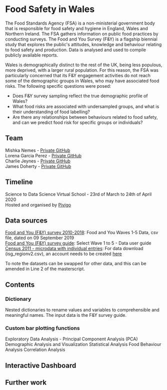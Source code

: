 # Food Safety in Wales 


The Food Standards Agency (FSA) is a non-ministerial government body that is responsible for food safety and hygiene in England, Wales and Northern Ireland. The FSA gathers information on public food practices by conducting surveys. The Food and You Survey (F&Y) is a flagship biennial study that explores the public's attitudes, knowledge and behaviour relating to food safety and production. Data is analysed and used to compile publicly available reports. 

Wales is demographically distinct to the rest of the UK, being less populous, more deprived, with a larger rural population. For this reason, the FSA was particularly concerned that its F&Y engagement activities do not reach some of the demographic groups in Wales, who may have associated food risks. The following specific questions were posed: 

* Does F&Y survey sampling reflect the true demographic profile of Wales? 
* What food risks are associated with undersampled groups, and what is their understanding of food labelling? 
* Are there any relationships between behaviours related to food safety, and can we predict food risk for specific groups or individuals?


## Team

Mishka Nemes - [Private GitHub](https://github.com/mihaelanemes) \
Lorena Garcia Perez - [Private GitHub](https://github.com/lorena-gp) \
Charlie Jeynes - [Private GitHub](https://github.com/charliejeynes) \
James Doherty - [Private GitHub](https://github.com/jimmyd83) 


## Timeline

Science to Data Science Virtual School - 23rd of March to 24th of April 2020 \
Hosted and organised by [Pivigo](https://www.pivigo.com/)

## Data sources

[Food and You (F&Y) survey 2010-2018](https://data.gov.uk/dataset/6cae91e7-a5aa-45b4-880d-29b3b7ea93b0/food-and-you-wave-five): Food and You Waves 1-5 Data, csv file, dated on 09 September 2019 \
[Food and You (F&Y) survey guide](https://data.food.gov.uk/catalog/datasets/3f3ad1b7-8cf3-444b-abbf-f784ea4551e1): Select Wave 1 to 5 - Data user guide \
[Census 2011 - microdata with individual entries](https://www.ons.gov.uk/census/2011census/2011censusdata/censusmicrodata/securemicrodata): For data download (isg_regionv2.csv), an account needs to be created [here](https://www.ukdataservice.ac.uk/get-data/how-to-access/registration)


To note the datasets can be swapped for other data, and this can be amended in Line 2 of the masterscript.

## Contents

### Dictionary 

Nested dictionaries to rename values and variables to comprehensible and meaningful names. The input data is the F&Y survey guide.

### Custom bar plotting functions
Exploratory Data Analysis - Principal Component Analysis (PCA)
Demographic Analysis and Visualization
Statistical Analysis 
Food Behaviour Analysis
Correlation Analysis

## Interactive Dashboard


## Further work
